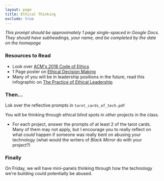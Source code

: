 ```yaml
---
layout: page
title: Ethical Thinking
exclude: true
---
```


_This prompt should be approximately 1 page single-spaced in Google Docs. They should have subheadings, your name, and be completed by the date on the homepage_

### Resources to Read
- Look over [ACM's 2018 Code of Ethics](https://www.acm.org/code-of-ethics)
- 1 Page poster on [Ethical Decision Making](https://www.scu.edu/ethics/ethics-resources/ethical-decision-making/ethical-decision-making-poster/)
- Many of you will be in leadership positions in the future, read this infographic on [The Practice of Ethical Leadership](https://www.scu.edu/media/ethics-center/ethical-decision-making/MARK_0418_EthicalLeadershipInfographic-(3).pdf)

### Then...
Lok over the reflective prompts in `tarot_cards_of_tech.pdf`

You will be thinking through ethical blind spots in _other_ projects in the class.
- For each project, answer the prompts of at least 2 of the tarot cards. Many of them may not apply,  but I encourage you to really reflect on what _could_ happen if someone was really bent on abusing your technology (what would the writers of _Black Mirror_ do with your project?)

### Finally
On Friday, we will have mini-panels thinking through how the technology we're building could potentially be abused.
